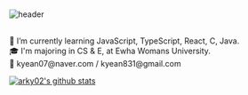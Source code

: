 ###

![header](https://capsule-render.vercel.app/api?type=venom&color=timeAuto&height=200&section=header&text=Hi%20there!%20👋&fontSize=70)

<br/>
🌱 I’m currently learning JavaScript, TypeScript, React, C, Java.<br/>
🎓 I'm majoring in CS & E, at Ewha Womans University.<br/>
📧 kyean07@naver.com / kyean831@gmail.com<br/>

<!--
**arky02/arky02** is a ✨ _special_ ✨ repository because its `README.md` (this file) appears on your GitHub profile.

Here are some ideas to get you started:

- 🔭 I’m currently working on ...
- 
- 👯 I’m looking to collaborate on ...
- 🤔 I’m looking for help with ...
- 💬 Ask me about ...
- 📫 How to reach me: ...
- 😄 Pronouns: ...
- ⚡ Fun fact: ...
-->

 [![arky02's github stats](https://github-readme-stats.vercel.app/api?username=arky02&show_icons=true&theme=dracula)](https://github.com/anuraghazra/github-readme-stats)
